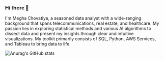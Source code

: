 ### Hi there 👋

I'm Megha Chovatiya, a seasoned data analyst with a wide-ranging background that spans telecommunications, real estate, and healthcare. My passion lies in exploring statistical methods and various AI algorithms to dissect data and present my insights through clear and intuitive visualizations. My toolkit primarily consists of SQL, Python, AWS Services, and Tableau to bring data to life.

![Anurag's GitHub stats](https://github-readme-stats.vercel.app/api?username=MeghaChovatiya2211&theme=dark&show_icons=true)
